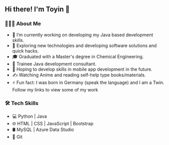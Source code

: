 ## Hi there! I'm Toyin 👋

### 👨🏻‍💻 About Me
- 🔭   I’m currently working on developing my Java based development skills.
- 🤔   Exploring new technologies and developing software solutions and quick hacks.
- 🎓   Graduated with a Master's degree in Chemical Engineering.
- 💼   Trainee Java development consultant.
- 🌱   Hoping to develop skills in mobile app development in the future.
- ✍️   Watching Anime and reading self-help type books/materials.
- ⚡ Fun fact: I was born in Germany (speak the language) and I am a Twin.
Follow my links to view some of my work


### 🛠 Tech Skills
- 💻  Python | Java
- 🌐  HTML | CSS | JavaScript | Bootstrap
- 🛢  MySQL | Azure Data Studio
- 🔧  Git
<!--Facebook-->
<a class="fb-ic mr-3" role="button"><i class="fab fa-lg fa-facebook-f"></i></a>
<!--Twitter-->
<a class="tw-ic mr-3" role="button"><i class="fab fa-lg fa-twitter"></i></a>
<!--Google +-->
<a class="gplus-ic mr-3" role="button"><i class="fab fa-lg fa-google-plus-g"></i></a>
<!--Linkedin-->
<a class="li-ic mr-3" role="button"><i class="fab fa-lg fa-linkedin-in"></i></a>
<!--Instagram-->
<a class="ins-ic mr-3" role="button"><i class="fab fa-lg fa-instagram"></i></a>
<!--Pinterest-->
<a class="pin-ic mr-3" role="button"><i class="fab fa-lg fa-pinterest"></i></a>
<!--Vkontakte-->
<a class="vk-ic mr-3" role="button"><i class="fab fa-lg fa-vk"></i></a>
<!--Stack Overflow-->
<a class="so-ic mr-3" role="button"><i class="fab fa-lg fa-stack-overflow"></i></a>
<!--Youtube-->
<a class="yt-ic mr-3" role="button"><i class="fab fa-lg fa-youtube"></i></a>
<!--Slack-->
<a class="slack-ic mr-3" role="button"><i class="fab fa-lg fa-slack-hash"></i></a>
<!--Github-->
<a class="git-ic mr-3" role="button"><i class="fab fa-lg fa-github"></i></a>
<!--Comments-->
<a class="comm-ic mr-3" role="button"><i class="fas fa-lg fa-comments"></i></a>
<!--Email-->
<a class="email-ic mr-3" role="button"><i class="far fa-lg fa-envelope"></i></a>
<!--Dribbble-->
<a class="dribbble-ic mr-3" role="button"><i class="fab fa-lg fa-dribbble"></i></a>
<!--Reddit-->
<a class="reddit-ic mr-3" role="button"><i class="fab fa-lg fa-reddit-alien"></i></a>
<!--WhatsApp-->
<a class="whatsapp-ic" role="button"><i class="fab fa-lg fa-whatsapp"></i></a>

<!--
**BToyin/BToyin** is a ✨ _special_ ✨ repository because its `README.md` (this file) appears on your GitHub profile.
<hr>

Here are some ideas to get you started:

- 🔭 I’m currently working on ...
- 🌱 I’m currently learning ...
- 👯 I’m looking to collaborate on ...
- 🤔 I’m looking for help with ...
- 💬 Ask me about ...
- 📫 How to reach me: ...
- 😄 Pronouns: ...
- ⚡ Fun fact: ...
-->
